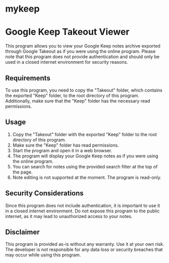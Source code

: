 # mykeep
# Google Keep Takeout Viewer

This program allows you to view your Google Keep notes archive exported through Google Takeout as if you were using the online program. Please note that this program does not provide authentication and should only be used in a closed internet environment for security reasons.

## Requirements

To use this program, you need to copy the "Takeout" folder, which contains the exported "Keep" folder, to the root directory of this program. Additionally, make sure that the "Keep" folder has the necessary read permissions.

## Usage

1. Copy the "Takeout" folder with the exported "Keep" folder to the root directory of this program.
2. Make sure the "Keep" folder has read permissions.
3. Start the program and open it in a web browser.
4. The program will display your Google Keep notes as if you were using the online program.
5. You can search for notes using the provided search filter at the top of the page.
6. Note editing is not supported at the moment. The program is read-only.

## Security Considerations

Since this program does not include authentication, it is important to use it in a closed internet environment. Do not expose this program to the public internet, as it may lead to unauthorized access to your notes.

## Disclaimer

This program is provided as-is without any warranty. Use it at your own risk. The developer is not responsible for any data loss or security breaches that may occur while using this program.



